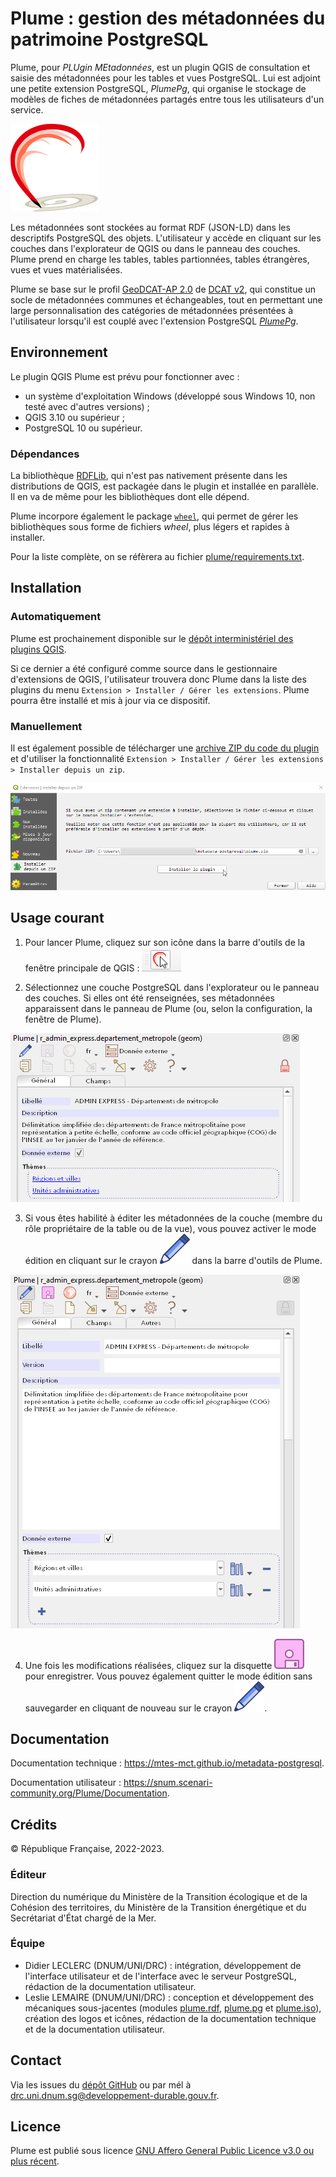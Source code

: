 # Plume : gestion des métadonnées du patrimoine PostgreSQL

Plume, pour *PLUgin MEtadonnées*, est un plugin QGIS de consultation et saisie des métadonnées pour les tables et vues PostgreSQL. Lui est adjoint une petite extension PostgreSQL, *PlumePg*, qui organise le stockage de modèles de fiches de métadonnées partagés entre tous les utilisateurs d'un service.

![Logo](plume/icons/logo/plume.svg)

Les métadonnées sont stockées au format RDF (JSON-LD) dans les descriptifs PostgreSQL des objets. L'utilisateur y accède en cliquant sur les couches dans l'explorateur de QGIS ou dans le panneau des couches. Plume prend en charge les tables, tables partionnées, tables étrangères, vues et vues matérialisées.

Plume se base sur le profil [GeoDCAT-AP 2.0](https://semiceu.github.io/GeoDCAT-AP/releases/2.0.0/) de [DCAT v2](https://www.w3.org/TR/vocab-dcat-2/), qui constitue un socle de métadonnées communes et échangeables, tout en permettant une large personnalisation des catégories de métadonnées présentées à l'utilisateur lorsqu'il est couplé avec l'extension PostgreSQL *[PlumePg](/postgresql)*.

## Environnement

Le plugin QGIS Plume est prévu pour fonctionner avec :
- un système d'exploitation Windows (développé sous Windows 10, non testé avec d'autres versions) ;
- QGIS 3.10 ou supérieur ;
- PostgreSQL 10 ou supérieur.

### Dépendances

La bibliothèque [RDFLib](https://pypi.org/project/rdflib/), qui n'est pas nativement présente dans les distributions de QGIS, est packagée dans le plugin et installée en parallèle. Il en va de même pour les bibliothèques dont elle dépend.

Plume incorpore également le package [`wheel`](https://pypi.org/project/wheel/), qui permet de gérer les bibliothèques sous forme de fichiers *wheel*, plus légers et rapides à installer.

Pour la liste complète, on se réfèrera au fichier [plume/requirements.txt](/plume/requirements.txt).


## Installation

### Automatiquement

Plume est prochainement disponible sur le [dépôt interministériel des plugins QGIS](http://piece-jointe-carto.developpement-durable.gouv.fr/NAT002/QGIS/plugins/plugins.xml).

Si ce dernier a été configuré comme source dans le gestionnaire d'extensions de QGIS, l'utilisateur trouvera donc Plume dans la liste des plugins du menu `Extension > Installer / Gérer les extensions`. Plume pourra être installé et mis à jour via ce dispositif.

### Manuellement

Il est également possible de télécharger une [archive ZIP du code du plugin](https://github.com/MTES-MCT/metadata-postgresql/releases) et d'utiliser la fonctionnalité `Extension > Installer / Gérer les extensions > Installer depuis un zip`.

![Boîte de dialogue 'Installer depuis un zip'](plume/flyers/installe_zip.png)


## Usage courant

1. Pour lancer Plume, cliquez sur son icône dans la barre d'outils de la fenêtre principale de QGIS : ![Lancement via la barre d'outils QGIS](plume/flyers/launch_from_toolsbar.png)

2. Sélectionnez une couche PostgreSQL dans l'explorateur ou le panneau des couches. Si elles ont été renseignées, ses métadonnées apparaissent dans le panneau de Plume (ou, selon la configuration, la fenêtre de Plume).

![Formulaire en mode lecture](plume/flyers/plume_read.png)

3. Si vous êtes habilité à éditer les métadonnées de la couche (membre du rôle propriétaire de la table ou de la vue), vous pouvez activer le mode édition en cliquant sur le crayon ![read.svg](plume/icons/general/read.svg) dans la barre d'outils de Plume.

![Formulaire en mode édition](plume/flyers/plume_edit.png)

4. Une fois les modifications réalisées, cliquez sur la disquette ![Bouton de sauvegarde](plume/icons/general/save.svg) pour enregistrer. Vous pouvez également quitter le mode édition sans sauvegarder en cliquant de nouveau sur le crayon ![Bouton d'activation du mode édition](plume/icons/general/read.svg).


## Documentation

Documentation technique : https://mtes-mct.github.io/metadata-postgresql.

Documentation utilisateur : https://snum.scenari-community.org/Plume/Documentation.

## Crédits

© République Française, 2022-2023.

### Éditeur

Direction du numérique du Ministère de la Transition écologique et de la Cohésion des territoires, du Ministère de la Transition énergétique et du Secrétariat d'État chargé de la Mer.

### Équipe

- Didier LECLERC (DNUM/UNI/DRC) : intégration, développement de l'interface utilisateur et de l'interface avec le serveur PostgreSQL, rédaction de la documentation utilisateur.
- Leslie LEMAIRE (DNUM/UNI/DRC) : conception et développement des mécaniques sous-jacentes (modules [plume.rdf](plume/rdf), [plume.pg](plume/pg) et [plume.iso](plume/iso)), création des logos et icônes, rédaction de la documentation technique et de la documentation utilisateur.

## Contact

Via les issues du [dépôt GitHub](https://github.com/MTES-MCT/metadata-postgresql) ou par mél à drc.uni.dnum.sg@developpement-durable.gouv.fr.


## Licence

Plume est publié sous licence [GNU Affero General Public Licence v3.0 ou plus récent](https://spdx.org/licenses/AGPL-3.0-or-later.html).
